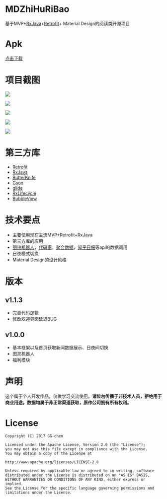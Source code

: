 # MDZhiHuRiBao
基于MVP+[RxJava](https://github.com/ReactiveX/RxJava)+[Retrofit](https://github.com/square/retrofit)+ Material Design的阅读类开源项目


# Apk

[点击下载](/screenshot/xianshi.apk)

# 项目截图

![](/screenshot/01.png)

![](/screenshot/02.png)

![](/screenshot/03.png)

![](/screenshot/04.png)

![](/screenshot/05.png)




# 第三方库
* [Retrofit](https://github.com/square/retrofit)
* [RxJava](https://github.com/ReactiveX/RxJava)
* [ButterKnife](https://github.com/JakeWharton/butterknife)
* [Gson](https://github.com/google/gson)
* [glide](https://github.com/bumptech/glide)
* [RxLifecycle](https://github.com/trello/RxLifecycle)
* [BubbleView](https://github.com/lguipeng/BubbleView)


# 技术要点

* 主要使用现在主流MVP+Retrofit+RxJava
* 第三方库的应用
* [图铃机器人](http://www.tuling123.com)，[代码家](http://gank.io)，[聚合数据](https://www.juhe.cn)，[知乎日报](https://github.com/izzyleung/ZhihuDailyPurify/wiki/%E7%9F%A5%E4%B9%8E%E6%97%A5%E6%8A%A5-API-%E5%88%86%E6%9E%90)等api的数据调用
* 日夜模式切换
* Material Design的设计风格



# 版本

## v1.1.3
* 完善代码逻辑
* 修改欢迎界面延迟BUG


## v1.0.0
 * 基本框架以及首页获取新闻数据展示、日夜间切换
 * 图灵机器人
 * 福利模块




# 声明

这个属于个人开发作品，仅做学习交流使用。**诸位勿传播于非技术人员，拒绝用于商业用途，数据均属于非正常渠道获取，原作公司拥有所有权利。**

# License

	Copyright (C) 2017 GG-chen
	
	Licensed under the Apache License, Version 2.0 (the "License");
	you may not use this file except in compliance with the License.
	You may obtain a copy of the License at
	
	http://www.apache.org/licenses/LICENSE-2.0
	
	Unless required by applicable law or agreed to in writing, software
	distributed under the License is distributed on an "AS IS" BASIS,
	WITHOUT WARRANTIES OR CONDITIONS OF ANY KIND, either express or implied.
	See the License for the specific language governing permissions and
	limitations under the License.
